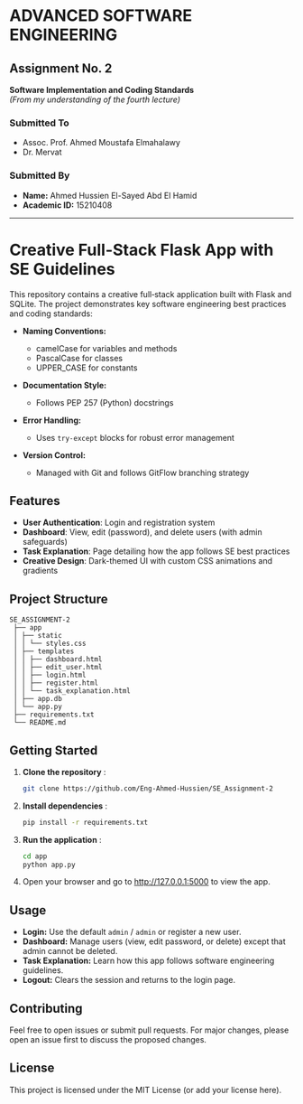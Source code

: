 # ADVANCED SOFTWARE ENGINEERING

## Assignment No. 2  
**Software Implementation and Coding Standards**  
*(From my understanding of the fourth lecture)*

### Submitted To
- Assoc. Prof. Ahmed Moustafa Elmahalawy  
- Dr. Mervat

### Submitted By
- **Name:** Ahmed Hussien El-Sayed Abd El Hamid  
- **Academic ID:** 15210408

---

# Creative Full-Stack Flask App with SE Guidelines

This repository contains a creative full‑stack application built with Flask and SQLite. The project demonstrates key software engineering best practices and coding standards:

- **Naming Conventions:**  
  - camelCase for variables and methods  
  - PascalCase for classes  
  - UPPER_CASE for constants

- **Documentation Style:**  
  - Follows PEP 257 (Python) docstrings

- **Error Handling:**  
  - Uses `try-except` blocks for robust error management

- **Version Control:**  
  - Managed with Git and follows GitFlow branching strategy

## Features

- **User Authentication**: Login and registration system  
- **Dashboard**: View, edit (password), and delete users (with admin safeguards)  
- **Task Explanation**: Page detailing how the app follows SE best practices  
- **Creative Design**: Dark-themed UI with custom CSS animations and gradients

## Project Structure

```plaintext
SE_ASSIGNMENT-2
 ├── app
 │ ├── static
 │ │ └── styles.css
 │ ├── templates
 │ │ ├── dashboard.html
 │ │ ├── edit_user.html
 │ │ ├── login.html
 │ │ ├── register.html
 │ │ └── task_explanation.html
 │ ├── app.db
 │ └── app.py
 ├── requirements.txt
 └── README.md
 ```

## Getting Started

1. **Clone the repository** :

   ```bash
   git clone https://github.com/Eng-Ahmed-Hussien/SE_Assignment-2
   ```

2. **Install dependencies** :

    ```bash
    pip install -r requirements.txt
    ```

3. **Run the application** :

    ```bash
    cd app
    python app.py
    ```

4. Open your browser and go to http://127.0.0.1:5000 to view the app.

## Usage

- **Login:** Use the default `admin` / `admin` or register a new user.
- **Dashboard:** Manage users (view, edit password, or delete) except that admin cannot be deleted.
- **Task Explanation:** Learn how this app follows software engineering guidelines.
- **Logout:** Clears the session and returns to the login page.

## Contributing

Feel free to open issues or submit pull requests. For major changes, please open an issue first to discuss the proposed changes.

## License

This project is licensed under the MIT License (or add your license here).
